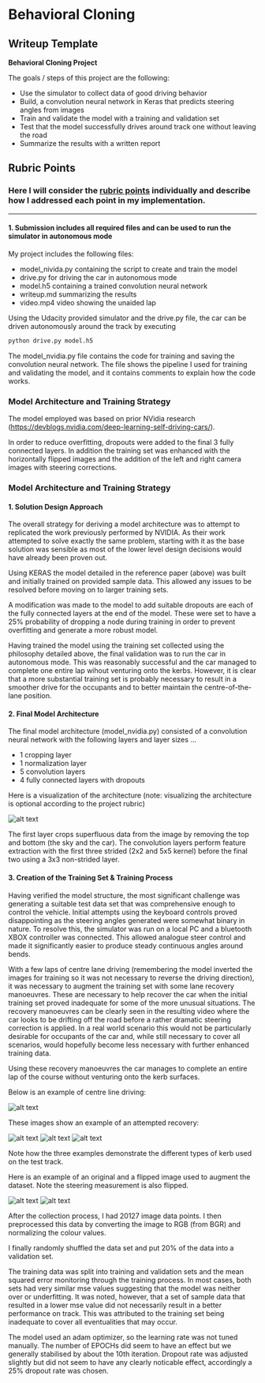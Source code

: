 # **Behavioral Cloning** 

## Writeup Template

**Behavioral Cloning Project**

The goals / steps of this project are the following:
* Use the simulator to collect data of good driving behavior
* Build, a convolution neural network in Keras that predicts steering angles from images
* Train and validate the model with a training and validation set
* Test that the model successfully drives around track one without leaving the road
* Summarize the results with a written report


[//]: # (Image References)

[image1]: ./report/cnn-architecture-624x890.png "Model Visualization"
[image2]: ./report/centre_line.jpg "Centre Driving"
[image3]: ./report/recover1.jpg "Recovery Image"
[image4]: ./report/recover2.jpg "Recovery Image"
[image5]: ./report/recover3.jpg "Recovery Image"
[image6]: ./report/original.jpg "Normal Image"
[image7]: ./report/flipped.jpg "Flipped Image"

## Rubric Points
### Here I will consider the [rubric points](https://review.udacity.com/#!/rubrics/432/view) individually and describe how I addressed each point in my implementation.  

---

#### 1. Submission includes all required files and can be used to run the simulator in autonomous mode

My project includes the following files:
* model_nivida.py containing the script to create and train the model
* drive.py for driving the car in autonomous mode
* model.h5 containing a trained convolution neural network 
* writeup.md summarizing the results
* video.mp4 video showing the unaided lap 

Using the Udacity provided simulator and the drive.py file, the car can be driven autonomously around the track by executing 
```sh
python drive.py model.h5
```

The model_nvidia.py file contains the code for training and saving the convolution neural network. The file shows the pipeline I used for training and validating the model, and it contains comments to explain how the code works.

### Model Architecture and Training Strategy

The model employed was based on prior NVidia research (https://devblogs.nvidia.com/deep-learning-self-driving-cars/).

In order to reduce overfitting, dropouts were added to the final 3 fully connected layers. In addition the training set was enhanced with the horizontally flipped images and the addition of the left and right camera images with steering corrections. 



### Model Architecture and Training Strategy

#### 1. Solution Design Approach

The overall strategy for deriving a model architecture was to attempt to replicated the work previously performed by NVIDIA. As their work attempted to solve exactly the same problem, starting with it as the base solution was sensible as most of the lower level design decisions would have already been proven out. 

Using KERAS the model detailed in the reference paper (above) was built and initially trained on provided sample data. This allowed any issues to be resolved before moving on to larger training sets.

A modification was made to the model to add suitable dropouts are each of the fully connected layers at the end of the model. These were set to have a 25% probability of dropping a node during training in order to prevent overfitting and generate a more robust model.

Having trained the model using the training set collected using the philosophy detailed above, the final validation was to run the car in autonomous mode. This was reasonably successful and the car managed to complete one entire lap wihout venturing onto the kerbs. However, it is clear that a more substantial training set is probably necessary to result in a smoother drive for the occupants and to better maintain the centre-of-the-lane position.


#### 2. Final Model Architecture

The final model architecture (model_nvidia.py) consisted of a convolution neural network with the following layers and layer sizes ...

* 1 cropping layer
* 1 normalization layer
* 5 convolution layers
* 4 fully connected layers with dropouts

Here is a visualization of the architecture (note: visualizing the architecture is optional according to the project rubric)

![alt text][image1]

The first layer crops superfluous data from the image by removing the top and bottom (the sky and the car). The convolution layers perform feature extraction with the first three strided (2x2 and 5x5 kernel) before the final two using a 3x3 non-strided layer. 

#### 3. Creation of the Training Set & Training Process

Having verified the model structure, the most significant challenge was generating a suitable test data set that was comprehensive enough to control the vehicle. Initial attempts using the keyboard controls proved disappointing as the steering angles generated were somewhat binary in nature. To resolve this, the simulator was run on a local PC and a bluetooth XBOX controller was connected. This allowed analogue steer control and made it significantly easier to produce steady continuous angles around bends.

With a few laps of centre lane driving (remembering the model inverted the images for training so it was not necessary to reverse the driving direction), it was necessary to augment the training set with some lane recovery manoeuvres. These are necessary to help recover the car when the initial training set proved inadequate for some of the more unusual situations. The recovery manoeuvres can be clearly seen in the resulting video where the car looks to be drifting off the road before a rather dramatic steering correction is applied. In a real world scenario this would not be particularly desirable for occupants of the car and, while still necessary to cover all scenarios, would hopefully become less necessary with further enhanced training data.

Using these recovery manoeuvres the car manages to complete an entire lap of the course without venturing onto the kerb surfaces.

Below is an example of centre line driving:

![alt text][image2]

These images show an example of an attempted recovery:

![alt text][image3]
![alt text][image4]
![alt text][image5]

Note how the three examples demonstrate the different types of kerb used on the test track.

Here is an example of an original and a flipped image used to augment the dataset. Note the steering measurement is also flipped.

![alt text][image6]
![alt text][image7]

After the collection process, I had 20127 image data points. I then preprocessed this data by converting the image to RGB (from BGR) and normalizing the colour values. 

I finally randomly shuffled the data set and put 20% of the data into a validation set. 

The training data was split into training and validation sets and the mean squared error monitoring through the training process. In most cases, both sets had very similar mse values suggesting that the model was neither over or underfitting. It was noted, however, that a set of sample data that resulted in a lower mse value did not necessarily result in a better performance on track. This was attributed to the training set being inadequate to cover all eventualities that may occur.

The model used an adam optimizer, so the learning rate was not tuned manually. The number of EPOCHs did seem to have an effect but we generally stabilised by about the 10th iteration. Dropout rate was adjusted slightly but did not seem to have any clearly noticable effect, accordingly a 25% dropout rate was chosen.

